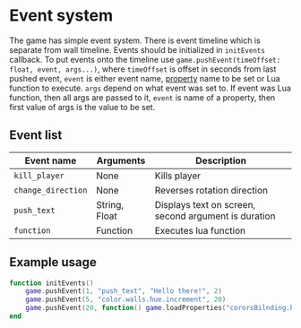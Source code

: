 # Event system

The game has simple event system. There is event timeline which is separate
from wall timeline. Events should be initialized in `initEvents` callback.
To put events onto the timeline use `game.pushEvent(timeOffset: float, event, args...)`,
where `timeOffset` is offset in seconds from last pushed event, `event` is
either event name, [property](properties.md#property-list) name to be set
or Lua function to execute. `args` depend on what event was set to. If event
was Lua function, then all args are passed to it, `event` is name of a property,
then first value of args is the value to be set.
 
## Event list

Event name         | Arguments     | Description
-------------------|---------------|--------------
`kill_player`      | None          | Kills player
`change_direction` | None          | Reverses rotation direction
`push_text`        | String, Float | Displays text on screen, second argument is duration
`function`         | Function      | Executes lua function

## Example usage

```lua
function initEvents()
    game.pushEvent(1, "push_text", "Hello there!", 2)
    game.pushEvent(5, "color.walls.hue.increment", 20)
    game.pushEvent(20, function() game.loadProperties("cororsBilnding.hocon") end)
end
```
